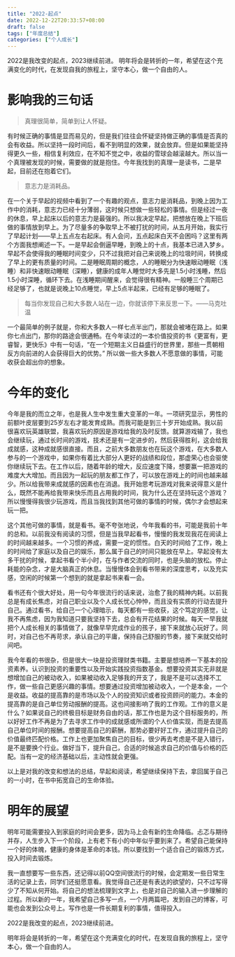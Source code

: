 ```yaml
---
title: "2022-起点"
date: 2022-12-22T20:33:57+08:00
draft: false
tags: ["年度总结"]
categories: ["个人成长"]
---
```


2022是我改变的起点，2023继续前进。
明年将会是转折的一年，希望在这个充满变化的时代，在发现自我的旅程上，坚守本心，做一个自由的人。
<!--more-->

# 影响我的三句话

> 真理很简单，简单到让人怀疑。

有时候正确的事情是显而易见的，但是我们往往会怀疑坚持做正确的事情是否真的会有收益。所以坚持一段时间后，看不到明显的效果，就会放弃。但是如果能坚持得更久一些，相信复利效应，在不知不觉之中，收益的雪球会越滚越大。所以当一个真理被发现的时候，需要做的就是抱住。今年我找到的真理一是读书，二是早起，目前还在抱着它们。

> 意志力是消耗品。

在一个关于早起的视频中看到了一个有趣的观点，意志力是消耗品，到晚上因为工作中的消耗，意志力已经十分薄弱，这时候只想做一些轻松的事情。但是经过一夜的休息，早上起床以后的意志力是最强的。所以我决定早起，把想放在晚上下班后做的事情放到早上。为了尽量多的争取早上不被打扰的时间，从五月开始，我实行了早起计划——早上五点左右起床。有人会问，五点起床白天不会困吗？这里有两个方面我想阐述一下。一是早起会倒逼早睡，到晚上的十点，我基本已进入梦乡。早起不会使得我的睡眠时间变少，只不过我把对自己来说晚上的垃圾时间，转换成了早上的更有质量的时间。二是睡眠周期的概念，人的睡眠分为快速眼动睡眠（浅睡）和非快速眼动睡眠（深睡），健康的成年人睡觉时大多先是1.5小时浅睡，然后1.5小时深睡，循环下去。在浅睡期间醒来，会觉得很有精神。一般睡三个周期已经足够了，也就是说晚上10点睡觉，早上5点半起来，已经有足够的睡眠了。

> 每当你发现自己和大多数人站在一边，你就该停下来反思一下。——马克吐温

一个最简单的例子就是，你和大多数人一样七点半出门，那就会被堵在路上。如果你七点出门，那你的路途会很通畅。在今年读过的一本价值投资的书《更富有，更睿智，更快乐》中有一句话，“在一个短期主义日益盛行的世界里，那些一贯朝相反方向前进的人会获得巨大的优势。” 所以做一些大多数人不愿意做的事情，可能收获会超出你的想象。

# 今年的变化

今年是我的而立之年，也是我人生中发生重大变革的一年。一项研究显示，男性的前额叶皮层要到25岁左右才能发育成熟。而我可能是到三十岁开始成熟。我以前很喜欢玩英雄联盟，我喜欢玩的原因是游戏给我的及时反馈。就算游戏输了，我也会继续玩，通过长时间的游戏，技术还是有一定进步的，然后获得胜利，这会给我成就感，这种成就感很直接。而且，之前大多数朋友也在玩这个游戏，在大多数人参与的一个游戏中，如果你有着比大部分人更好的战绩和段位，那虚荣心也会驱使你继续玩下去。在工作以后，随着年龄的增大，反应速度下降，想要赢一把游戏的难度大大增加。而且因为一起玩的朋友都工作了，可以放在游戏上的时间也越来越少。所以给我带来成就感的因素也在消退。我开始思考玩游戏对我来说得意义是什么，既然不能再给我带来快乐而且占用我的时间，我为什么还在坚持玩这个游戏？所以慢慢得我很少玩游戏，而且当我找到其他可做的事情的时候，偶尔才会想起来玩一把。

这个其他可做的事情，就是看书。毫不夸张地说，今年我看的书，可能是我前十年的总和。以前我没有阅读的习惯，但是当我早起看书，慢慢的我发现我花在阅读上的时间越来越多。一个习惯的养成，需要一定的惯性。白天的时间给了工作，晚上的时间给了家庭以及自己的娱乐，那么属于自己的时间只能放在早上。早起没有太多干扰的时候，拿起书看个半小时，在与作者交流的同时，也是头脑的放松。停止耗能的杂念，才是大脑真正的休息。当慢慢体会到看书带来的深度思考，以及充实感，空闲的时候第一个想到的就是拿起书来看一会。

看书还有个很大好处，用一句今年很流行的话来说，治愈了我的精神内耗。以前我总是有成长焦虑，对自己职业以及个人成长忧心忡忡，而且没有实质的行动去提升自己。通过看书，给自己一个心理暗示，每天都有一些收获，这个笃定的感觉，让我不再焦虑，因为我知道只要我坚持下去，总会有开花结果的时候。每天一早我就把个人成长相关的事情做了，就像早早完成作业的孩子，接下来就放心玩好了。同时，对自己也不再苛求，承认自己的平庸，保持自己舒服的节奏，接下来就交给时间吧。

我今年看的书很杂，但是很大一块是投资理财类书籍。主要是想培养一下基本的投资素养。认识到投资的重要性以及开始实践投资指数基金。想要投资其实无非就是想增加自己的被动收入，如果被动收入足够我的开支了，我是不是可以选择不工作，做一些自己更感兴趣的事情。想要通过投资增加被动收入，一个是本金，一个是收益。收益的提高靠的是市场以及个人的投资知识或者投资顾问的能力。本金的提高靠的是自己单位劳动报酬的提高。这也间接影响了我的工作观。工作的意义是什么？如果说自己的终极目标是财务自由的话，那工作也是为这个目标服务的，所以好好工作不再是为了去寻求工作中的成就感或所谓的个人价值实现，而是去提高自己单位时间的报酬。想要提高自己的薪酬，那势必要好好工作，通过提升自己的价值最终匹配价格。工作上也更加聚焦自己的目标，很少再去考虑是不是入错行，是不是要换个行业。做好当下，提升自己，合适的时候追求自己的价值与价格的匹配。当有一定的经济基础以后，主动性就会更强。

以上是对我的改变和想法的总结，早起和阅读，希望继续保持下去，拿回属于自己的一小时，在书中拓宽自己的生命体验。

# 明年的展望

明年可能需要投入到家庭的时间会更多，因为马上会有新的生命降临。忐忑与期待并存，人生步入下一个阶段，上有老下有小的中年似乎要到来了。希望自己能保持一个好的体魄，健康的身体是革命的本钱。所以要找到一个适合自己的锻炼方式，投入时间去锻炼。

我一直想要写一些东西，还记得以前QQ空间很流行的时候，会定期发一些日常生活的记录上去，同学们还挺愿意看。我觉得自己还是有表达的欲望的，只不过写得少了不知从何开始。将自己的想法梳理到文字上，也是对自己的输入进一步理解的过程。所以新的一年，我希望自己多写一点，一个月两篇吧，发到自己的博客，可能也会发到公众号上。写作也是一件长期复利的事情，值得投入。

2022是我改变的起点，2023继续前进。

明年将会是转折的一年，希望在这个充满变化的时代，在发现自我的旅程上，坚守本心，做一个自由的人。